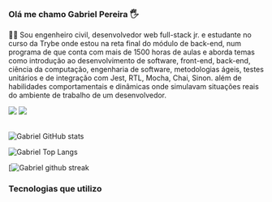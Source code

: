 ### Olá me chamo Gabriel Pereira 🖐️

🧑‍🎓 Sou engenheiro civil, desenvolvedor web full-stack jr. e estudante no curso da Trybe onde estou na reta final do módulo de back-end, num programa de que conta com mais de 1500 horas de aulas e aborda temas como introdução ao desenvolvimento de software, front-end, back-end, ciência da computação, engenharia de software, metodologias ágeis, testes unitários e de integração com Jest, RTL, Mocha, Chai, Sinon. além de habilidades comportamentais e dinâmicas onde simulavam situações reais do ambiente de trabalho de um desenvolvedor.

<div>
   <a href="https://www.linkedin.com/in/gabriel-pereira-antunes" target="_blank"><img src="https://img.shields.io/badge/LinkedIn-0077B5?style=for-the-badge&logo=linkedin&logoColor=white" target="_blank"></a>
   <a href="mailto:gabrielja2antunes@gmail.com"><img src="https://img.shields.io/badge/Gmail-D14836?style=for-the-badge&logo=gmail&logoColor=white" target="_blank"></a>  
<div><br/>

   
![Gabriel GitHub stats](https://github-readme-stats.vercel.app/api?username=Gabrielja2&theme=blue-green)
   
![Gabriel Top Langs](https://github-readme-stats.vercel.app/api/top-langs/?username=Gabrielja2&theme=blue-green)
   
[![Gabriel github streak](https://github-readme-streak-stats.herokuapp.com/?user=Gabrielja2&theme=blue-green)

### Tecnologias que utilizo
   
<div style="display: inline-block"><br/>
   <img align="center" alt=""docker src="https://badgen.net/badge/icon/docker?icon=docker&label">
   <img align="center" alt=""js src="https://img.shields.io/badge/--F7DF1E?logo=javascript&logoColor=777)]"> 
   <img align="center" alt=""html5 src="https://img.shields.io/badge/React-20232A?style=for-the-badge&logo=react&logoColor=61DAFB">
   <img align="center" alt=""html5 src="https://img.shields.io/badge/Tailwind_CSS-38B2AC?style=for-the-badge&logo=tailwind-css&logoColor=white">
   <img align="center" alt=""html5 src="https://img.shields.io/badge/Bootstrap-563D7C?style=for-the-badge&logo=bootstrap&logoColor=white">
   <img align="center" alt=""html5 src="https://img.shields.io/badge/Jest-323330?style=for-the-badge&logo=Jest&logoColor=white">
   <img align="center" alt=""html5 src="https://badgen.net/badge/icon/typescript?icon=typescript&label">   
<div>

